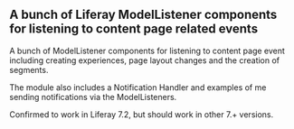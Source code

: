## A bunch of Liferay ModelListener components for listening to content page related events

A bunch of ModelListener components for listening to content page event including creating experiences, page layout changes and the creation of segments.

The module also includes a Notification Handler and examples of me sending notifications via the ModelListeners.

Confirmed to work in Liferay 7.2, but should work in other 7.+ versions.